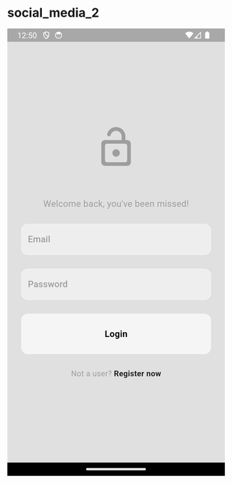 # social_media_2


![Description of Image](https://raw.githubusercontent.com/FahimSaki/Firebase-Authentication/refs/heads/main/assets/project_images/Screenshot_1731178247.png)
